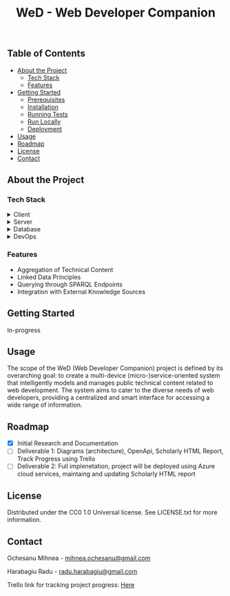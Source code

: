 
<div align="center">

<h1>WeD - Web Developer Companion</h1>
</div>

<br />

<!-- Table of Contents -->
## Table of Contents

- [About the Project](#about-the-project)
  * [Tech Stack](#tech-stack)
  * [Features](#features)
- [Getting Started](#getting-started)
  * [Prerequisites](#prerequisites)
  * [Installation](#installation)
  * [Running Tests](#running-tests)
  * [Run Locally](#run-locally)
  * [Deployment](#deployment)
- [Usage](#usage)
- [Roadmap](#roadmap)
- [License](#license)
- [Contact](#contact)
  

<!-- About the Project -->
## About the Project

<!-- TechStack -->
### Tech Stack

<details>
  <summary>Client</summary>
  <ul>
    <li>TBD</li>
  </ul>
</details>

<details>
  <summary>Server</summary>
  <ul>
    <li>TBD</li>
  </ul>
</details>

<details>
<summary>Database</summary>
  <ul>
    <li>TBD</li>
  </ul>
</details>

<details>
<summary>DevOps</summary>
  <ul>
    <li>Ansible/Bicep</li>
    <li>TBD</li>
  </ul>
</details>

<!-- Features -->
### Features

- Aggregation of Technical Content
- Linked Data Principles
- Querying through SPARQL Endpoints
- Integration with External Knowledge Sources


<!-- Getting Started -->
## Getting Started
In-progress


<!-- Usage -->
## Usage

The scope of the WeD (Web Developer Companion) project is defined by its overarching goal: to create a
multi-device (micro-)service-oriented system that intelligently models and manages public technical
content related to web development. The system aims to cater to the diverse needs of web developers,
providing a centralized and smart interface for accessing a wide range of information.

<!-- Roadmap -->
## Roadmap

* [x] Initial Research and Documentation
* [ ] Deliverable 1: Diagrams (architecture), OpenApi, Scholarly HTML Report, Track Progress using Trello
* [ ] Deliverable 2: Full implenetation, project will be deployed using Azure cloud services, maintaing and updating Scholarly HTML report

<!-- License -->
## License

Distributed under the CC0 1.0 Universal license. See LICENSE.txt for more information.

<!-- Contact -->
## Contact

Ochesanu Mihnea - mihnea.ochesanu@gmail.com

Harabagiu Radu - radu.harabagiu@gmail.com

Trello link for tracking project progress: [Here](https://trello.com/b/FddZ7OXs/web-developer-companion)


